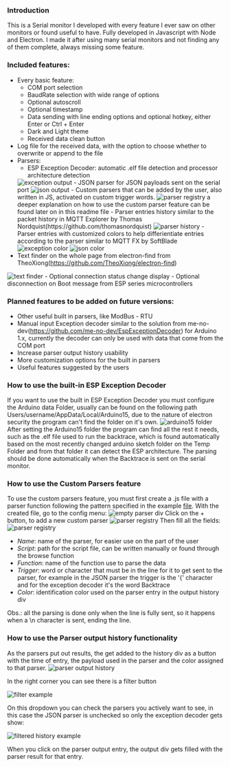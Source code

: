 ### Introduction
This is a Serial monitor I developed with every feature I ever saw on other monitors or found useful to have. Fully developed in Javascript with Node and Electron. I made it after using many serial monitors and not finding any of them complete, always missing some feature.

### Included features:
- Every basic feature:
    - COM port selection
    - BaudRate selection with wide range of options
    - Optional autoscroll
    - Optional timestamp
    - Data sending with line ending options and optional hotkey, either Enter or Ctrl + Enter
    - Dark and Light theme
    - Received data clean button
- Log file for the received data, with the option to choose whether to overwrite or append to the file
- Parsers:
    - ESP Exception Decoder: automatic .elf file detection and processor architecture detection
    <img src="/documentation/exception decoder output.png" alt="exception output">
    - JSON parser for JSON payloads sent on the serial port
    <img src="/documentation/json output.png" alt="json output">
    - Custom parsers that can be added by the user, also written in JS, activated on custom trigger words.
    <img src="/documentation/custom parser registry.png" alt="parser registry">
    a deeper explanation on how to use the custom parser feature can be found later on in this readme file
    - Parser entries history similar to the packet history in MQTT Explorer by Thomas Nordquist(https://github.com/thomasnordquist)  
    <img src="/documentation/parser output entry history.png" alt="parser history">  
    - Parser entries with customized colors to help differientiate entries according to the parser similar to MQTT FX by SoftBlade    
    <img src="/documentation/exception decoder parser color.png" alt="exception color">
    <img src="/documentation/json parser color.png" alt="json color">
- Text finder on the whole page from electron-find from TheoXiong(https://github.com/TheoXiong/electron-find)
<img src="/documentation/text finder.png" alt="text finder">
- Optional connection status change display
- Optional disconnection on Boot message from ESP series microcontrollers

### Planned features to be added on future versions:
- Other useful built in parsers, like ModBus - RTU
- Manual input Exception decoder similar to the solution from me-no-dev(https://github.com/me-no-dev/EspExceptionDecoder) for Arduino 1.x, currently the decoder can only be used with data that come from the COM port
- Increase parser output history usability
- More customization options for the built in parsers
- Useful features suggested by the users

### How to use the built-in ESP Exception Decoder
If you want to use the built in ESP Exception Decoder you must configure the Arduino data Folder, usually can be found on the following path Users/username/AppData/Local/Arduino15, due to the nature of electron security the program can't find the folder on it's own.
<img src="/documentation/Arduino15 folder.png" alt="arduino15 folder">
After setting the Arduino15 folder the program can find all the rest it needs, such as the .elf file used to run the backtrace, which is found automatically based on the most recently changed arduino sketch folder on the Temp Folder and from that folder it can detect the ESP architecture. The parsing should be done automatically when the Backtrace is sent on the serial monitor.

### How to use the Custom Parsers feature
To use the custom parsers feature, you must first create a .js file with a parser function following the pattern specified in the example [file](/documentation/customParserExample.js). With the created file, go to the config menu:
<img src="/documentation/empty custom parser div.png" alt="empty parser div">
Click on the + button, to add a new custom parser
<img src="/documentation/empty custom parser registry.png" alt="parser registry">
Then fill all the fields:
<img src="/documentation/custom parser registry.png" alt="parser registry">
- *Name*: name of the parser, for easier use on the part of the user
- *Script*: path for the script file, can be written manually or found through the browse function
- *Function*: name of the function use to parse the data
- *Trigger*: word or character that must be in the line for it to get sent to the parser, for example in the JSON parser the trigger is the '{' character and for the exception decoder it's the word Backtrace
- *Color*: identification color used on the parser entry in the output history div

Obs.: all the parsing is done only when the line is fully sent, so it happens when a \n character is sent, ending the line.

### How to use the Parser output history functionality
As the parsers put out results, the get added to the history div as a button with the time of entry, the payload used in the parser and the color assigned to that parser. 
<img src="/documentation/output history example.png" alt="parser output history">

In the right corner you can see there is a filter button

<img src="/documentation/filter example.png" alt="filter example">

On this dropdown you can check the parsers you actively want to see, in this case the JSON parser is unchecked so only the exception decoder gets show:

<img src="/documentation/filtered history example.png" alt="filtered history example">

When you click on the parser output entry, the output div gets filled with the parser result for that entry.